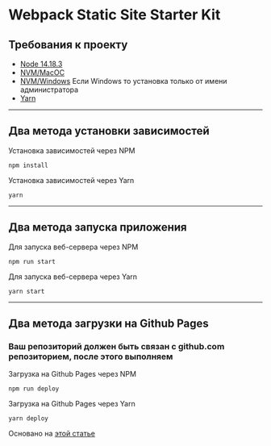 # Webpack Static Site Starter Kit

## Требования к проекту

- [Node 14.18.3](https://nodejs.org/download/release/v14.18.3/)
- [NVM/MacOC](https://tecadmin.net/install-nvm-macos-with-homebrew/)
- [NVM/Windows](https://github.com/coreybutler/nvm-windows/releases) Если Windows то установка только от имени администратора
- [Yarn](https://yarnpkg.com/)

---

## Два метода установки зависимостей

Установка зависимостей через NPM

```properties
npm install
```

Установка зависимостей через Yarn

```properties
yarn
```

---

## Два метода запуска приложения

Для запуска веб-сервера через NPM

```properties
npm run start
```

Для запуска веб-сервера через Yarn

```properties
yarn start
```

---

## Два метода загрузки на Github Pages

### Ваш репозиторий должен быть связан с github.com репозиторием, после этого выполняем

Загрузка на Github Pages через NPM

```properties
npm run deploy
```

Загрузка на Github Pages через Yarn

```properties
yarn deploy
```

Основано на [этой статье](https://hackernoon.com/lets-start-with-webpack-4-91a0f1dba02e)
